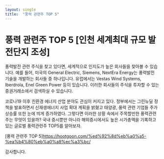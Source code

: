 ```yaml
---
layout: single
title:  "풍력 관련주 TOP 5"
---
```


# 풍력 관련주 TOP 5 [인천 세계최대 규모 발전단지 조성]


풍력발전 관련 주식을 찾고 있다면, 세계적으로 인지도가 높은 회사들을 찾아볼 수 있습니다. 예를 들어, 미국의 General Electric, Siemens, NextEra Energy는 풍력발전 기술을 개발하는 회사들 중 하나입니다. 유럽에서는 Vestas Wind Systems, Iberdrola, Enel Green Power 등이 있습니다. 이러한 회사들의 주식을 투자할 수 있는 증권거래소에서 검색하실 수 있습니다.

코로나19 이후 친환경 에너지 산업 분야도 관심이 커지고 있다. 정부에서는 그린뉴딜 정책을 발표하면서 신재생에너지 사업 확대 계획을 밝혔고 태양광, 풍력 관련 기업들 주가 상승률 또한 눈에 띄게 증가하였다. 그렇다면 이러한 상황 속에서 주목할만한 풍력관련주는 무엇이 있을까? 국내 증시뿐만 아니라 해외증시에서도 높은 시가총액을 기록하고 있는 글로벌 풍력관련주 TOP5를 알아보자.

[풍력 관련주 TOP 5]<https://hootgoon.com/%ed%92%8d%eb%a0%a5-%ea%b4%80%eb%a0%a8%ec%a3%bc/>

감사합니다.
